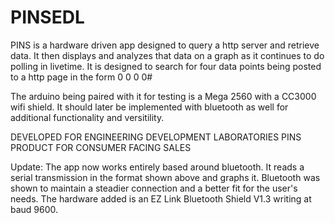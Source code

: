 # PINSEDL
PINS is a hardware driven app designed to query a http server and retrieve data.
It then displays and analyzes that data on a graph as it continues to do polling in livetime.
It is designed to search for four data points being posted to a http page in the form 0 0 0 0#

The arduino being paired with it for testing is a Mega 2560 with a CC3000 wifi shield.
It should later be implemented with bluetooth as well for additional functionality and versitility.

DEVELOPED FOR ENGINEERING DEVELOPMENT LABORATORIES PINS PRODUCT FOR CONSUMER FACING SALES

Update: The app now works entirely based around bluetooth. It reads a serial transmission in the format
shown above and graphs it. Bluetooth was shown to maintain a steadier connection and a better fit for the 
user's needs.
The hardware added is an EZ Link Bluetooth Shield V1.3 writing at baud 9600.

